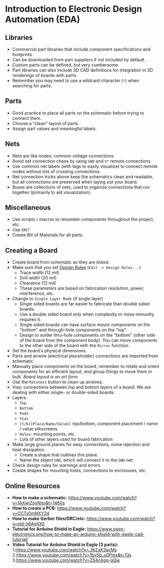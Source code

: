 # Introduction to Electronic Design Automation (EDA)

## Libraries
* Commercial part libraries that include component specifications and
  footprints.
* Can be downloaded from part suppliers if not included by default.
* Custom parts can be defined, but very cumbersome.
* Part libraries can also include 3D CAD definitions for integration in 3D
  renderings of boards with parts.
* Remember you may need to use a wildcard character (`*`) when searching for
  parts.

## Parts
* Good practice to place all parts on the schematic before trying to connect
  them.
* Choose a "clean" layout of parts.
* Assign part values and meaningful labels.

## Nets
* Nets are like nodes; common voltage connections.
* Avoid net connection chaos by using `GND` and `V*` remote connections.
* Use common net labels (with tags to easily visualize) to connect remote nodes
  without lots of crossing connections.
* Net connection tricks above keep the schematics clean and readable, but all
  connections are preserved when laying out your board.
* Buses are collections of nets, used to organize connections that run together
  (primarily to aid visualization).

## Miscellaneous
* Use scripts / macros to renumber components throughout the project, etc.
* Use `ERC`!
* Create Bill of Materials for all parts.

## Creating a Board
* Create board from schematic so they are *linked*.
* Make sure that you set [Design Rules](../Resources/BME_in_house.dru) (`Edit -> Design Rules...`)
  + Trace width (12 mil)
  + Drill width (20 mil)
  + Clearance (12 mil)
  + These parameters are based on fabrication resolution, power, interference,
    etc.
* Change to `Single Layer Mode` (if single layer)
  + Single sided boards are far easier to fabricate than double sided boards.
  + Use a double sided board only when complexity or noise immunity requires
  it.
  + Single sided boards can have surface mount components on the "bottom" and
  through-hole components on the "top".
  + Design to solder thru-hole components on the "bottom" (other side of the
  board from the component body). You can move components to the other side
  of the board with the `Mirror` function.
* Set the board's physical dimensions.
* Parts and airwire (electrical placeholder) connections are imported from
  schematic.
* Manually place components on the board, remember to rotate and orient
  components for an efficient layout, and group things to move them in bulk.
  *Board layout is an art form.*
* Use the `Ratsnest` button to clean up airwires.
* Vias: connections between top and bottom layers of a board.  We are dealing
  with either single- or double-sided boards.
* Layers: 
  + `Top`
  + `Bottom`
  + `Pads`
  + `Vias`
  + `[t/b][Place/Name/Value]`: top/bottom, component placement / name / value
    silkscreens
  + `Holes`: mounting points, etc.
  + Lots of other layers used for board fabrication
* Make large ground planes for easy connections, noise rejection and heat
  dissipation.
  + Create a shape that outlines this plane.
  + Name the object `GND`, which will connect it to the `GND` net.
* Check design rules for warnings and errors.
* Create shapes for mounting holes, connections to enclosures, etc.

## Online Resources
* **How to make a schematic:** https://www.youtube.com/watch?v=1AXwjZoyNno&t=1460s
* **How to create a PCB:** https://www.youtube.com/watch?v=CCTs0mNXY24
* **How to make Gerber files/DRC/etc:** https://www.youtube.com/watch?v=oId-h6AeXXE
* **Tutorial for Arduino Shield in Eagle:** https://www.open-electronics.org/how-to-make-an-arduino-shield-with-eagle-cad-tutorial/
* **Video Tutorial for Arduino Shield in Eagle (3 parts):**
    1.https://www.youtube.com/watch?v=_NjZxK3acMs
    2.https://www.youtube.com/watch?v=1bvSb_u0Pms&t=13s
    3.https://www.youtube.com/watch?v=ZS4cAgg-qQw
